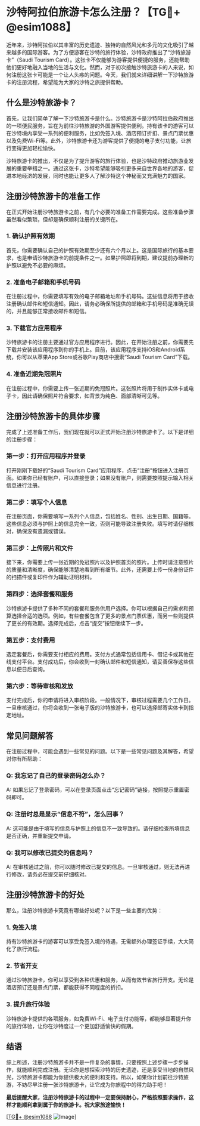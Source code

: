 # 沙特阿拉伯旅游卡怎么注册？【TG💪+ @esim1088】

近年来，沙特阿拉伯以其丰富的历史遗迹、独特的自然风光和多元的文化吸引了越来越多的国际游客。为了方便游客在沙特的旅行体验，沙特政府推出了“沙特旅游卡”（Saudi Tourism Card）。这张卡不仅能够为游客提供便捷的服务，还能帮助他们更好地融入当地的生活与文化。然而，对于初次接触沙特旅游卡的人来说，如何注册这张卡可能是一个让人头疼的问题。今天，我们就来详细讲解一下沙特旅游卡的注册流程，希望能为大家的沙特之旅提供帮助。

## 什么是沙特旅游卡？

首先，让我们简单了解一下沙特旅游卡是什么。沙特旅游卡是沙特阿拉伯政府推出的一项便民服务，旨在为前往沙特旅游的外国游客提供便利。持有该卡的游客可以在沙特境内享受一系列的便利服务，比如免签入境、酒店预订折扣、景点门票优惠以及免费Wi-Fi等。此外，沙特旅游卡还为游客提供了便捷的电子支付功能，让旅行变得更加轻松愉快。

沙特旅游卡的推出，不仅是为了提升游客的旅行体验，也是沙特政府推动旅游业发展的重要举措之一。通过这张卡，沙特希望能够吸引更多来自世界各地的游客，促进本地经济的发展，同时也能让更多人了解沙特这个神秘而又充满魅力的国家。

## 注册沙特旅游卡的准备工作

在正式开始注册沙特旅游卡之前，有几个必要的准备工作需要完成。这些准备步骤虽然看似繁琐，但却是确保顺利注册的关键所在。

### 1. 确认护照有效期

首先，你需要确认自己的护照有效期至少还有六个月以上。这是国际旅行的基本要求，也是申请沙特旅游卡的前提条件之一。如果护照即将到期，建议提前办理新的护照以避免不必要的麻烦。

### 2. 准备电子邮箱和手机号码

在注册过程中，你需要填写有效的电子邮箱地址和手机号码。这些信息将用于接收注册确认邮件和短信通知。因此，请务必确保所提供的邮箱和手机号码是准确无误的，并且能够正常接收邮件和短信。

### 3. 下载官方应用程序

沙特旅游卡的注册主要通过官方应用程序进行。因此，在开始注册之前，你需要先下载并安装该应用程序到你的手机上。目前，该应用程序支持iOS和Android系统，你可以从苹果App Store或谷歌Play商店中搜索“Saudi Tourism Card”下载。

### 4. 准备近期免冠照片

在注册过程中，你需要上传一张近期的免冠照片。这张照片将用于制作实体卡或电子卡，因此请确保照片符合要求，如背景为纯色、面部清晰可见等。

## 注册沙特旅游卡的具体步骤

完成了上述准备工作后，我们现在就可以正式开始注册沙特旅游卡了。以下是详细的注册步骤：

### 第一步：打开应用程序并登录

打开刚刚下载好的“Saudi Tourism Card”应用程序，点击“注册”按钮进入注册页面。如果你已经有账户，可以直接登录；如果没有账户，则需要按照提示输入相关信息进行注册。

### 第二步：填写个人信息

在注册页面，你需要填写一系列个人信息，包括姓名、性别、出生日期、国籍等。这些信息必须与护照上的信息完全一致，否则可能导致注册失败。填写时请仔细核对，确保没有遗漏或错误。

### 第三步：上传照片和文件

接下来，你需要上传一张近期的免冠照片以及护照首页的照片。上传时请注意照片的质量和清晰度，确保能够清楚地看到所有细节。此外，还需要上传一份身份证件的扫描件或复印件作为辅助证明材料。

### 第四步：选择套餐和服务

沙特旅游卡提供了多种不同的套餐和服务供用户选择。你可以根据自己的需求和预算选择合适的选项。例如，有些套餐包含了更多的景点门票优惠，而另一些则提供了更长的有效期。选择完成后，点击“提交”按钮继续下一步。

### 第五步：支付费用

选定套餐后，你需要支付相应的费用。支付方式通常包括信用卡、借记卡或其他在线支付平台。支付成功后，你会收到一封确认邮件和短信通知，请妥善保存这些信息以便日后查询。

### 第六步：等待审核和发放

支付完成后，你的申请将进入审核阶段。一般情况下，审核过程需要几个工作日。一旦审核通过，你将会收到一张电子版的沙特旅游卡，也可以选择邮寄实体卡到指定地址。

## 常见问题解答

在注册过程中，可能会遇到一些常见的问题。以下是一些常见问题及其解答，希望对你有所帮助：

### Q: 我忘记了自己的登录密码怎么办？

A: 如果忘记了登录密码，可以在登录页面点击“忘记密码”链接，按照提示重置密码即可。

### Q: 注册时总是显示“信息不符”，怎么回事？

A: 这可能是由于填写的信息与护照上的信息不一致导致的。请仔细检查所填信息是否正确，并重新提交申请。

### Q: 我可以修改已提交的信息吗？

A: 在审核通过之前，你可以随时修改已提交的信息。一旦审核通过，则无法再进行修改，请务必在提交前仔细核对。

## 注册沙特旅游卡的好处

那么，注册沙特旅游卡究竟有哪些好处呢？以下是一些主要的优势：

### 1. 免签入境

持有沙特旅游卡的游客可以享受免签入境的待遇，无需额外办理签证手续，大大简化了旅行流程。

### 2. 节省开支

通过沙特旅游卡，你可以享受到各种优惠和服务，从而有效节省旅行开支。无论是酒店预订还是景点门票，都能获得不同程度的折扣。

### 3. 提升旅行体验

沙特旅游卡提供的各项服务，如免费Wi-Fi、电子支付功能等，都能够显著提升你的旅行体验，让你在沙特度过一个更加舒适愉快的假期。

## 结语

综上所述，注册沙特旅游卡并不是一件复杂的事情，只要按照上述步骤一步步操作，就能顺利完成注册。无论你是想探索沙特的历史遗迹，还是享受当地的自然风光，沙特旅游卡都能为你提供极大的便利和支持。所以，如果你计划前往沙特旅游，不妨尽早注册一张沙特旅游卡，让它成为你旅程中的得力助手吧！

**最后提醒大家，注册沙特旅游卡的过程中一定要保持耐心，严格按照要求操作，这样才能顺利拿到属于你的旅游卡。祝大家旅途愉快！**

[[TG💪+ @esim1088](https://t.me/s/esim1088) ![Image](https://i.postimg.cc/4NQfJmqS/Snipaste-2025-05-13-00-14-12.png)]
